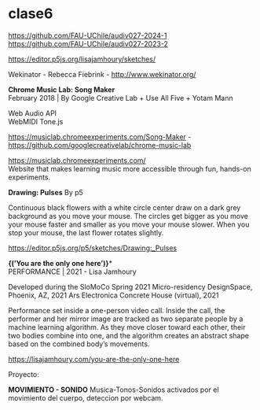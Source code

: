# clase6  


https://github.com/FAU-UChile/audiv027-2024-1  
https://github.com/FAU-UChile/audiv027-2023-2  

https://editor.p5js.org/lisajamhoury/sketches/
  
Wekinator - Rebecca Fiebrink - http://www.wekinator.org/  
  
**Chrome Music Lab: Song Maker**  
February 2018 | By Google Creative Lab + Use All Five + Yotam Mann 

Web Audio API  
WebMIDI 
Tone.js  
  
https://musiclab.chromeexperiments.com/Song-Maker - https://github.com/googlecreativelab/chrome-music-lab  
  
https://musiclab.chromeexperiments.com/  
Website that makes learning music more accessible through fun, hands-on experiments.   

**Drawing: Pulses**
By p5

Continuous black flowers with a white circle center draw on a dark grey background as you move your mouse. The circles get bigger as you move your mouse faster and smaller as you move your mouse slower. When you stop your mouse, the last flower rotates slightly.  
  
https://editor.p5js.org/p5/sketches/Drawing:_Pulses  

**{(’You are the only one here’)}***  
PERFORMANCE | 2021 - Lisa Jamhoury  

Developed during the SloMoCo Spring 2021 Micro-residency 
DesignSpace, Phoenix, AZ, 2021 
Ars Electronica Concrete House (virtual), 2021  

Performance set inside a one-person video call. Inside the call, the performer and her mirror image are tracked as two separate people by a machine learning algorithm. As they move closer toward each other, their two bodies combine into one, and the algorithm creates an abstract shape based on the combined body’s movements.  




https://lisajamhoury.com/you-are-the-only-one-here

  
Proyecto:
  
**MOVIMIENTO - SONIDO** 
Musica-Tonos-Sonidos activados por el movimiento del cuerpo, deteccion por webcam.
